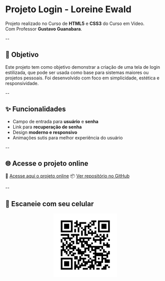 # Projeto Login - Loreine Ewald

Projeto realizado no Curso de <strong>HTML5</strong> e <strong>CSS3</strong> do Curso em Vídeo.<br>
Com Professor <strong>Gustavo Guanabara</strong>.

--

## 🎯 Objetivo

Este projeto tem como objetivo demonstrar a criação de uma tela de login estilizada, que pode ser usada como base para sistemas maiores ou projetos pessoais. Foi desenvolvido com foco em simplicidade, estética e responsividade.

--

## ✨ Funcionalidades

- Campo de entrada para **usuário** e **senha**
- Link para **recuperação de senha**
- Design **moderno e responsivo**
- Animações sutis para melhor experiência do usuário

--

## 🌐 Acesse o projeto online

🔗 [Acesse aqui o projeto online](https://loreineewald.github.io/projeto-login/)
📦 [Ver repositório no GitHub](https://github.com/Loreineewald/projeto-login)

--

## 📱 Escaneie com seu celular

<p align="center">
  <img src="./qr_code_projeto_login.png" alt="QR Code Projeto Login" width="200">
</p>
